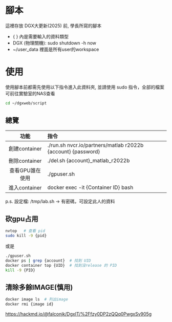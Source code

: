 腳本
===

這裡存放 DGX大更新(2025) 前, 學長所寫的腳本

- { } 內是需要輸入的資料類型
-  DGX (物理關機): sudo shutdown -h now 
- ~/user_data 裡面是所有user的workspace

使用
===

使用腳本前都需先使用以下指令進入此資料夾, 並請使用 sudo 指令，全部的檔案可前往實驗室的NAS查看

```bash
cd ~/dgxweb/script
```

總覽
----
|功能|指令|
|:--:|:---|
|創建container|./run.sh nvcr.io/partners/matlab r2022b {account}  {password}|
|刪除container|./del.sh {account}_matlab_r2022b|
|查看GPU誰在使用|./gpuser.sh|
|進入container|docker exec -it {Container ID} bash|

 p.s.  設定檔: /tmp/lab.sh → 有密碼，可設定此人的資料
 
砍gpu占用
---------

 ```bash
nvtop   # 查看 pid
sudo kill -9 {pid}
```
或是
 ```bash
./gpuser.sh
docker ps | grep {account}  # 找到 UID
docker container top {UID}  # 找到沒release 的 PID
kill -9 {PID} 
```

 清除多餘IMAGE(慎用)
 -----------------

```bash
docker image ls  # 列出image
docker rmi {image id}
```

https://hackmd.io/@falconjk/DgxIT/%2Ffzy0DP2zQQq0PwgxSv905g
